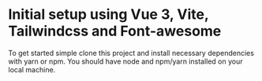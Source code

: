 # Initial setup using Vue 3, Vite, Tailwindcss and Font-awesome

To get started simple clone this project and install necessary dependencies with yarn or npm. You should have node and npm/yarn installed on your local machine.

